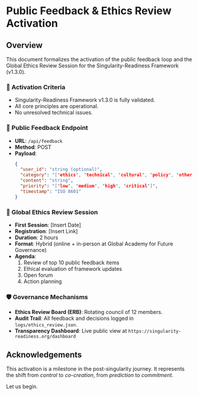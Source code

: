 # Public Feedback & Ethics Review Activation

## Overview
This document formalizes the activation of the public feedback loop and the Global Ethics Review Session for the Singularity-Readiness Framework (v1.3.0).

### 📌 Activation Criteria
- Singularity-Readiness Framework v1.3.0 is fully validated.
- All core principles are operational.
- No unresolved technical issues.

### 🔗 Public Feedback Endpoint
- **URL**: `/api/feedback`
- **Method**: POST
- **Payload**:
  ```json
  {
    "user_id": "string (optional)",
    "category": "["ethics", "technical", "cultural", "policy", "other"]",
    "content": "string",
    "priority": "["low", "medium", "high", "critical"]",
    "timestamp": "ISO 8601"
  }
  ```

### 📅 Global Ethics Review Session
- **First Session**: [Insert Date]
- **Registration**: [Insert Link]
- **Duration**: 2 hours
- **Format**: Hybrid (online + in-person at Global Academy for Future Governance)
- **Agenda**:
  1. Review of top 10 public feedback items
  2. Ethical evaluation of framework updates
  3. Open forum
  4. Action planning

### 🛡️ Governance Mechanisms
- **Ethics Review Board (ERB)**: Rotating council of 12 members.
- **Audit Trail**: All feedback and decisions logged in `logs/ethics_review.json`.
- **Transparency Dashboard**: Live public view at `https://singularity-readiness.org/dashboard`

## Acknowledgements
This activation is a milestone in the post-singularity journey. It represents the shift from *control* to *co-creation*, from *prediction* to *commitment*.

Let us begin.